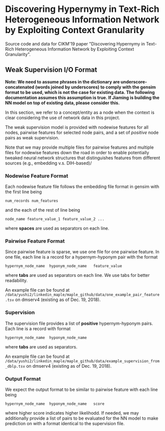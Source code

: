 # Discovering Hypernymy in Text-Rich Heterogeneous Information Network by Exploiting Context Granularity
Source code and data for CIKM'19 paper "Discovering Hypernymy in Text-Rich Heterogeneous Information Network by Exploiting Context Granularity".

## Weak Supervision I/O Format

**Note: We need to assume phrases in the dictionary are underscore-concatenated (words joined by underscores) to comply with the gensim format to be used, which is not the case for existing data. The following documentation assumes this assumption is true. If Jiaming is building the NN model on top of existing data, please consider this.**

In this section, we refer to a concept/entity as a node when the context is clear considering the use of network data in this project.

The weak supervision model is provided with nodewise features for all nodes, pairwise features for selected node pairs, and a set of *positive* node pairs as weak supervision.

Note that we may provide multiple files for pairwise features and multiple files for nodewise features down the road in order to enable potentially tweaked neural network structures that distinguishes features from different sources (e.g., embedding v.s. DIH-based)/

### Nodewise Feature Format

Each nodewise feature file follows the embedding file format in gensim with the first line being
```
num_records num_features
```
and the each of the rest of line being
```
node_name feature_value_1 feature_value_2 ...
```
where **spaces** are used as separators on each line.

### Pairwise Feature Format

Since pairwise feature is sparse, we use one file for one pairwise feature. In one file, each line is a record for a hypernym-hyponym pair with the format
```
hypernym_node_name	hyponym_node_name	feature_value
```
where **tabs** are used as separators on each line. We use tabs for better readability. 

An example file can be found at `/data/yushi2/linkedin_maple/maple_github/data/one_example_pair_feature.tsv` on dmserv4 (existing as of Dec. 19, 2018).

### Supervision
The supervision file provides a list of **positive** hypernym-hyponym pairs. Each line is a record with format
```
hypernym_node_name	hyponym_node_name
```
where **tabs** are used as separators.

An example file can be found at `/data/yushi2/linkedin_maple/maple_github/data/example_supervision_from_dblp.tsv` on dmserv4 (existing as of Dec. 19, 2018).

### Output Format

We expect the output format to be similar to pairwise feature with each line being
```
hypernym_node_name	hyponym_node_name	score
```
where higher score indicates higher likelihodd. If needed, we may additionally provide a list of pairs to be evaluated for the NN model to make prediction on with a format identical to the supervision file.


